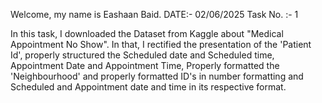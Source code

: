 Welcome, my name is Eashaan Baid.
DATE:- 02/06/2025
Task No. :- 1

In this task, I downloaded the Dataset from Kaggle about "Medical Appointment No Show". In that, I rectified the presentation of the 'Patient Id', properly structured the Scheduled date and Scheduled time, Appointment Date and Appointment Time, Properly formatted the 'Neighbourhood' and properly formatted ID's in number formatting and Scheduled and Appointment date and time in its respective format.